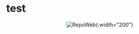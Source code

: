 # test

<div align="center">

![RepoWeb](https://repoweb.github.io/img/repoweb_logo.png){:width="200"}

</div>

